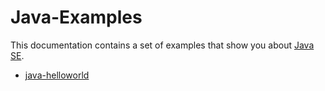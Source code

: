 # Java-Examples

This documentation contains a set of examples that show you about [Java SE](https://en.wikipedia.org/wiki/Java_Platform,_Standard_Edition).

- [java-helloworld](java-helloworld)


